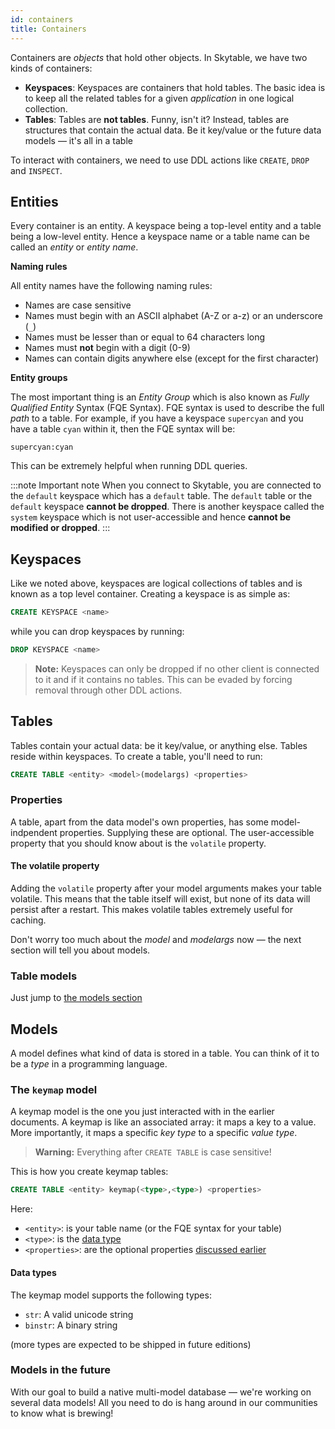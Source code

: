 ```yaml
---
id: containers
title: Containers
---
```


Containers are _objects_ that hold other objects. In Skytable, we have two kinds of containers:

- **Keyspaces**: Keyspaces are containers that hold tables. The basic idea is to keep all the related tables for a given _application_ in one logical collection.
- **Tables**: Tables are **not tables**. Funny, isn't it? Instead, tables are structures that contain the actual data. Be it key/value or the future data models &mdash; it's all in a table

To interact with containers, we need to use DDL actions like `CREATE`, `DROP` and `INSPECT`.

## Entities

Every container is an entity. A keyspace being a top-level entity and a table being a low-level
entity. Hence a keyspace name or a table name can be called an _entity_ or _entity name_.

**Naming rules**

All entity names have the following naming rules:

- Names are case sensitive
- Names must begin with an ASCII alphabet (A-Z or a-z) or an underscore (`_`)
- Names must be lesser than or equal to 64 characters long
- Names must **not** begin with a digit (0-9)
- Names can contain digits anywhere else (except for the first character)

**Entity groups**

The most important thing is an _Entity Group_ which is also known as _Fully Qualified
Entity_ Syntax (FQE Syntax). FQE syntax is used to describe the full _path_ to a table. For example,
if you have a keyspace `supercyan` and you have a table `cyan` within it, then the FQE syntax will
be:

```
supercyan:cyan
```

This can be extremely helpful when running DDL queries.

:::note Important note
When you connect to Skytable, you are connected to the `default` keyspace which has a `default`
table. The `default` table or the `default` keyspace **cannot be dropped**.
There is another keyspace called the `system` keyspace which is not user-accessible and hence
**cannot be modified or dropped**.
:::

## Keyspaces

Like we noted above, keyspaces are logical collections of tables and is known as a top level container. Creating a keyspace is as simple as:

```sql
CREATE KEYSPACE <name>
```

while you can drop keyspaces by running:

```sql
DROP KEYSPACE <name>
```

> **Note:** Keyspaces can only be dropped if no other client is connected to it and if it contains no tables. This can be evaded by forcing removal through other DDL actions.

## Tables

Tables contain your actual data: be it key/value, or anything else. Tables reside within keyspaces. To create a table, you'll need to run:

```sql
CREATE TABLE <entity> <model>(modelargs) <properties>
```

### Properties

A table, apart from the data model's own properties, has some model-indpendent properties. Supplying these are optional.
The user-accessible property that you should know about is the `volatile` property.

#### The volatile property

Adding the `volatile` property after your model arguments makes your table volatile. This means that the table itself will exist, but none of its data will persist after a restart. This makes volatile tables extremely useful for caching.

Don't worry too much about the _model_ and _modelargs_ now &mdash; the next section will tell you about models.

### Table models

Just jump to [the models section](#models)

## Models

A model defines what kind of data is stored in a table. You can think of it to be a _type_ in a
programming language.

### The `keymap` model

A keymap model is the one you just interacted with in the earlier documents. A keymap is like an
associated array: it maps a key to a value. More importantly, it maps a specific _key type_ to a specific _value type_.

> **Warning:** Everything after `CREATE TABLE` is case sensitive!

This is how you create keymap tables:

```sql
CREATE TABLE <entity> keymap(<type>,<type>) <properties>
```

Here:

- `<entity>`: is your table name (or the FQE syntax for your table)
- `<type>`: is the [data type](#data-types)
- `<properties>`: are the optional properties [discussed earlier](#properties)

#### Data types

The keymap model supports the following types:

- `str`: A valid unicode string
- `binstr`: A binary string

(more types are expected to be shipped in future editions)

### Models in the future

With our goal to build a native multi-model database &mdash; we're working on several data models! All you need to do is hang around in our communities to know what is brewing!
